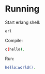 # Running

Start erlang shell:

```sh
erl
```

Compile:

```sh
c(hello).
```

Run:

```sh
hello:world().
```
